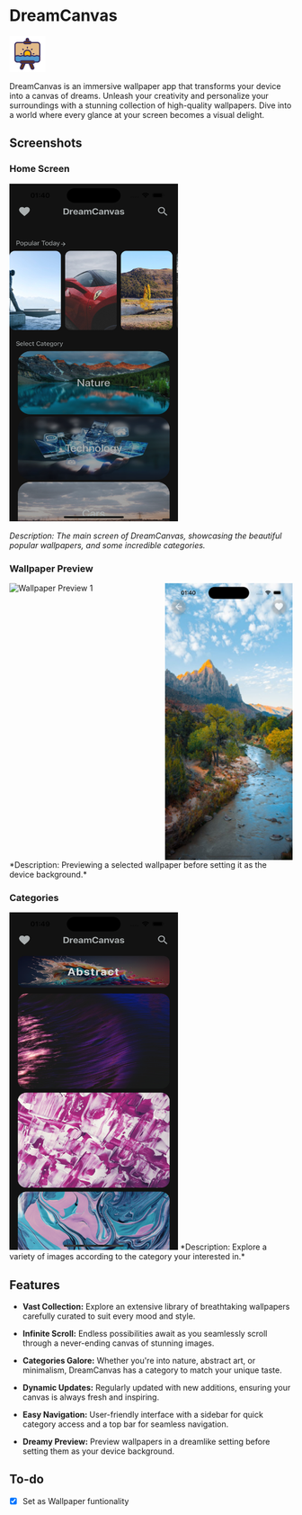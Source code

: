 # DreamCanvas

![DreamCanvas Logo](./assets/icons8-canvas-64.png)

DreamCanvas is an immersive wallpaper app that transforms your device into a canvas of dreams. Unleash your creativity and personalize your surroundings with a stunning collection of high-quality wallpapers. Dive into a world where every glance at your screen becomes a visual delight.

## Screenshots

### Home Screen
<img src="./assets/screenshots/homeScreen.png" alt="Wallpaper Preview 1" width="300px" height='600px'/>

*Description: The main screen of DreamCanvas, showcasing the beautiful popular wallpapers, and some incredible categories.*

### Wallpaper Preview
<div style="display: flex; justify-content: space-between;">
  <img src="./assets/screenshots/wallpaperPreview.png" alt="Wallpaper Preview 1" width="45%" />
  <img src="./assets/screenshots/wallpaperPreview2.png" alt="Wallpaper Preview 2" width="45%" />
</div>
*Description: Previewing a selected wallpaper before setting it as the device background.*

### Categories
<img src="./assets/screenshots/categorySearch.png" alt="Wallpaper Preview 1" width="300px" height='600px'/>
*Description: Explore a variety of images according to the category your interested in.*


## Features

- **Vast Collection:** Explore an extensive library of breathtaking wallpapers carefully curated to suit every mood and style.

- **Infinite Scroll:** Endless possibilities await as you seamlessly scroll through a never-ending canvas of stunning images.

- **Categories Galore:** Whether you're into nature, abstract art, or minimalism, DreamCanvas has a category to match your unique taste.

- **Dynamic Updates:** Regularly updated with new additions, ensuring your canvas is always fresh and inspiring.

- **Easy Navigation:** User-friendly interface with a sidebar for quick category access and a top bar for seamless navigation.

- **Dreamy Preview:** Preview wallpapers in a dreamlike setting before setting them as your device background.

## To-do
- [x] Set as Wallpaper funtionality
